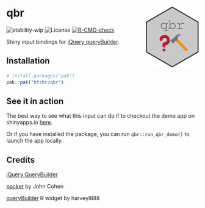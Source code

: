 qbr <img src='./docs/_media/hex-qbr.png' align="right" height="160" />
==================================

![stability-wip](https://img.shields.io/badge/stability-work_in_progress-lightgrey.svg)
![License](https://img.shields.io/badge/license-MIT-green?style=flat-square)
[![R-CMD-check](https://github.com/hfshr/qbr/workflows/R-CMD-check/badge.svg)](https://github.com/hfshr/qbr/actions)

Shiny input bindings for [jQuery queryBuilder](https://querybuilder.js.org/index.html).

## Installation

```r
# install.packages("pak")
pak::pak("hfshr/qbr")

```
## See it in action

The best way to see what this input can do if to checkout the demo app on shinyapps.io [here](https://harryfish.shinyapps.io/qbr_demo).

Or if you have installed the package, you can run `qbr::run_qbr_demo()` to launch the app locally.

## Credits

[jQuery QueryBuilder](https://querybuilder.js.org/)

[packer](https://github.com/JohnCoene/packer) by John Cohen

[queryBuilder](https://github.com/harveyl888/queryBuilder) R widget by harveyl888
